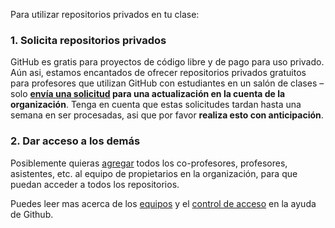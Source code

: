 Para utilizar repositorios privados en tu clase:

### 1. Solicita repositorios privados

GitHub es gratis para proyectos de código libre y de pago para uso privado. Aún asi, estamos encantados de ofrecer repositorios privados gratuitos para profesores que utilizan GitHub con estudiantes en un salón de clases – solo **[envía una solicitud][discount] para una actualización en la cuenta de la organización**. Tenga en cuenta que estas solicitudes tardan hasta una semana en ser procesadas, asi que por favor **realiza esto con anticipación**.

### 2. Dar acceso a los demás

Posiblemente quieras [agregar][help-add] todos los co-profesores, profesores, asistentes, etc. al equipo de propietarios en la organización, para que puedan acceder a todos los repositorios.

Puedes leer mas acerca de los [equipos][help-add-to-team] y el [control de acceso][help-access-control] en la ayuda de Github.

<!-- Links -->
[discount]: /discount
[help-add-to-team]: https://help.github.com/articles/adding-organization-members-to-a-team
[help-team]: https://help.github.com/articles/how-do-i-set-up-a-team
[help-access-control]: https://help.github.com/articles/what-are-the-different-access-permissions#organization-accounts
[help-add]: https://help.github.com/articles/adding-or-inviting-members-to-a-team-in-an-organization
